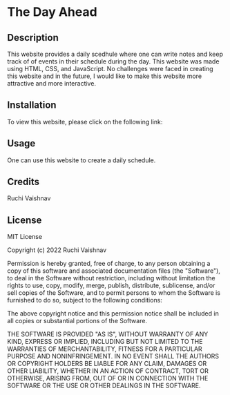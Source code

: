 # The Day Ahead

## Description

This website provides a daily scedhule where one can write notes and keep track of of events in their schedule during the day.  This website was made using HTML, CSS, and JavaScript.  No challenges were faced in creating this website and in the future, I would like to make this website more attractive and more interactive.

## Installation

To view this website, please click on the following link: 

## Usage

One can use this website to create a daily schedule.

## Credits

Ruchi Vaishnav

## License

MIT License

Copyright (c) 2022 Ruchi Vaishnav

Permission is hereby granted, free of charge, to any person obtaining a copy of this software and associated documentation files (the "Software"), to deal in the Software without restriction, including without limitation the rights to use, copy, modify, merge, publish, distribute, sublicense, and/or sell copies of the Software, and to permit persons to whom the Software is furnished to do so, subject to the following conditions:

The above copyright notice and this permission notice shall be included in all copies or substantial portions of the Software.

THE SOFTWARE IS PROVIDED "AS IS", WITHOUT WARRANTY OF ANY KIND, EXPRESS OR IMPLIED, INCLUDING BUT NOT LIMITED TO THE WARRANTIES OF MERCHANTABILITY, FITNESS FOR A PARTICULAR PURPOSE AND NONINFRINGEMENT. IN NO EVENT SHALL THE AUTHORS OR COPYRIGHT HOLDERS BE LIABLE FOR ANY CLAIM, DAMAGES OR OTHER LIABILITY, WHETHER IN AN ACTION OF CONTRACT, TORT OR OTHERWISE, ARISING FROM, OUT OF OR IN CONNECTION WITH THE SOFTWARE OR THE USE OR OTHER DEALINGS IN THE SOFTWARE.